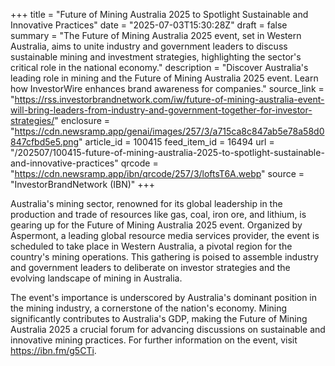 +++
title = "Future of Mining Australia 2025 to Spotlight Sustainable and Innovative Practices"
date = "2025-07-03T15:30:28Z"
draft = false
summary = "The Future of Mining Australia 2025 event, set in Western Australia, aims to unite industry and government leaders to discuss sustainable mining and investment strategies, highlighting the sector's critical role in the national economy."
description = "Discover Australia's leading role in mining and the Future of Mining Australia 2025 event. Learn how InvestorWire enhances brand awareness for companies."
source_link = "https://rss.investorbrandnetwork.com/iw/future-of-mining-australia-event-will-bring-leaders-from-industry-and-government-together-for-investor-strategies/"
enclosure = "https://cdn.newsramp.app/genai/images/257/3/a715ca8c847ab5e78a58d0847cfbd5e5.png"
article_id = 100415
feed_item_id = 16494
url = "/202507/100415-future-of-mining-australia-2025-to-spotlight-sustainable-and-innovative-practices"
qrcode = "https://cdn.newsramp.app/ibn/qrcode/257/3/loftsT6A.webp"
source = "InvestorBrandNetwork (IBN)"
+++

<p>Australia's mining sector, renowned for its global leadership in the production and trade of resources like gas, coal, iron ore, and lithium, is gearing up for the Future of Mining Australia 2025 event. Organized by Aspermont, a leading global resource media services provider, the event is scheduled to take place in Western Australia, a pivotal region for the country's mining operations. This gathering is poised to assemble industry and government leaders to deliberate on investor strategies and the evolving landscape of mining in Australia.</p><p>The event's importance is underscored by Australia's dominant position in the mining industry, a cornerstone of the nation's economy. Mining significantly contributes to Australia's GDP, making the Future of Mining Australia 2025 a crucial forum for advancing discussions on sustainable and innovative mining practices. For further information on the event, visit <a href='https://ibn.fm/g5CTi' rel='nofollow' target='_blank'>https://ibn.fm/g5CTi</a>.</p>